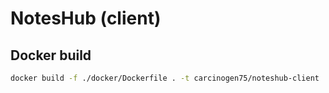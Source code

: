 # NotesHub (client)
## Docker build

```sh
docker build -f ./docker/Dockerfile . -t carcinogen75/noteshub-client
```
